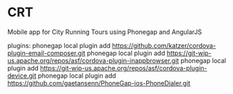 CRT
===

Mobile app for City Running Tours using Phonegap and AngularJS


plugins:
phonegap local plugin add https://github.com/katzer/cordova-plugin-email-composer.git
phonegap local plugin add https://git-wip-us.apache.org/repos/asf/cordova-plugin-inappbrowser.git
phonegap local plugin add https://git-wip-us.apache.org/repos/asf/cordova-plugin-device.git
phonegap local plugin add https://github.com/gaetansenn/PhoneGap-ios-PhoneDialer.git
